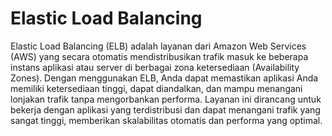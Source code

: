 # Elastic Load Balancing

Elastic Load Balancing (ELB) adalah layanan dari Amazon Web Services (AWS) yang secara otomatis mendistribusikan trafik masuk ke beberapa instans aplikasi atau server di berbagai zona ketersediaan (Availability Zones). Dengan menggunakan ELB, Anda dapat memastikan aplikasi Anda memiliki ketersediaan tinggi, dapat diandalkan, dan mampu menangani lonjakan trafik tanpa mengorbankan performa. Layanan ini dirancang untuk bekerja dengan aplikasi yang terdistribusi dan dapat menangani trafik yang sangat tinggi, memberikan skalabilitas otomatis dan performa yang optimal.
